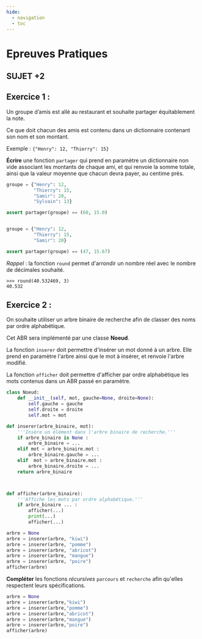 ```yaml
---
hide:
  - navigation
  - toc
---
```

# **Epreuves Pratiques**
## SUJET +2



## Exercice 1 :

Un groupe d’amis est allé au restaurant et souhaite partager équitablement la note.

Ce que doit chacun des amis est contenu dans un dictionnaire contenant son nom et son montant.

Exemple : ```{"Henry": 12, "Thierry": 15}```

**Écrire** une fonction `partager` qui prend en paramètre un dictionnaire non vide associant les montants de chaque ami, et qui renvoie la somme totale, ainsi que la valeur moyenne que chacun devra payer, au centime près.

```Python
groupe = {"Henry": 12,
          "Thierry": 15,
          "Samir": 20,
          "Sylvain": 13}

assert partager(groupe) == (60, 15.0)


groupe = {"Henry": 12,
          "Thierry": 15,
          "Samir": 20}

assert partager(groupe) == (47, 15.67)
```

_Rappel_ : la fonction `round` permet d'arrondir un nombre réel avec le nombre de décimales souhaité.

```
>>> round(40.532469, 3)
40.532
```

## Exercice 2 :

On souhaite utiliser un arbre binaire de recherche afin de classer des noms par ordre alphabétique.

Cet ABR sera implémenté par une classe **Noeud**.

La fonction `inserer` doit permettre d'insérer un mot donné à un arbre. Elle prend en paramètre l'arbre ainsi que le mot à insérer, et renvoie l'arbre modifié.

La fonction `afficher` doit permettre d'afficher par ordre alphabétique les mots contenus dans un ABR passé en paramètre. 

```python
class Noeud:
    def __init__(self, mot, gauche=None, droite=None):
        self.gauche = gauche
        self.droite = droite
        self.mot = mot

def inserer(arbre_binaire, mot):
    '''Insère un élément dans l'arbre binaire de recherche.'''
    if arbre_binaire is None :
        arbre_binaire = ...
    elif mot < arbre_binaire.mot :
        arbre_binaire.gauche = ...
    elif  mot > arbre_binaire.mot :
        arbre_binaire.droite = ...
    return arbre_binaire



def afficher(arbre_binaire):
    '''Affiche les mots par ordre alphabétique.'''
    if arbre_binaire ... :
        afficher(...)
        print(...)
        afficher(...)

arbre = None
arbre = inserer(arbre, "kiwi")
arbre = inserer(arbre, "pomme")
arbre = inserer(arbre, "abricot")
arbre = inserer(arbre, "mangue")
arbre = inserer(arbre, "poire")
afficher(arbre)


```
**Compléter** les fonctions *récursives* `parcours` et `recherche` afin qu'elles respectent leurs spécifications.

```python
arbre = None
arbre = inserer(arbre,"kiwi")
arbre = inserer(arbre,"pomme")
arbre = inserer(arbre,"abricot")
arbre = inserer(arbre,"mangue")
arbre = inserer(arbre,"poire")
afficher(arbre)
```